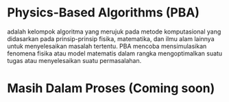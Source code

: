 # Physics-Based Algorithms (PBA) 
adalah kelompok algoritma yang merujuk pada metode komputasional yang didasarkan pada prinsip-prinsip fisika, matematika, dan ilmu alam lainnya untuk menyelesaikan masalah tertentu. PBA mencoba mensimulasikan fenomena fisika atau model matematis dalam rangka mengoptimalkan suatu tugas atau menyelesaikan suatu permasalahan.

# Masih Dalam Proses (Coming soon)